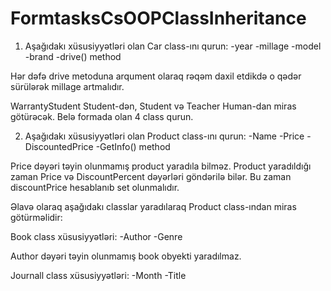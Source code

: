 # FormtasksCsOOPClassInheritance

1. Aşağıdakı xüsusiyyətləri olan Car class-ını qurun:
-year
-millage
-model
-brand
-drive() method

Hər dəfə drive metoduna arqument olaraq rəqəm daxil etdikdə o qədər sürülərək millage artmalıdır.

WarrantyStudent Student-dən, Student və Teacher Human-dan miras götürəcək. Belə formada olan 4 class qurun.

2. Aşağıdakı xüsusiyyətləri olan Product class-ını qurun:
-Name
-Price
-DiscountedPrice
-GetInfo() method

Price dəyəri təyin olunmamış product yaradıla bilməz. Product yaradıldığı zaman Price və DiscountPercent dəyərləri göndərilə bilər. 
Bu zaman discountPrice hesablanıb set olunmalıdır.

Əlavə olaraq aşağıdakı classlar yaradılaraq Product class-ından miras götürməlidir:

Book class
xüsusiyyətləri:
-Author
-Genre

Author dəyəri təyin olunmamış book obyekti yaradılmaz.

Journall class
xüsusiyyətləri:
-Month
-Title
